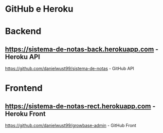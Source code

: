 # GitHub e Heroku

# Backend

https://sistema-de-notas-back.herokuapp.com - Heroku API
 - 
https://github.com/danielwust99/sistema-de-notas - GitHub API

# Frontend

https://sistema-de-notas-rect.herokuapp.com - Heroku Front
 - 
https://github.com/danielwust99/growbase-admin - GitHub Front

